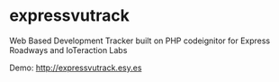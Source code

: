 # expressvutrack
Web Based Development Tracker built on PHP codeignitor for Express Roadways and IoTeraction Labs

Demo:
http://expressvutrack.esy.es 
